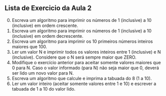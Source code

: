 ## Lista de Exercicio da Aula 2

0) Escreva um algoritmo para imprimir os números de 1 (inclusive) a 10 (inclusive) em ordem
crescente.
1) Escreva um algoritmo para imprimir os números de 1 (inclusive) a 10 (inclusive) em ordem
decrescente.
2) Escreva um algoritmo para imprimir os 10 primeiros números inteiros maiores que 100.
3) Ler um valor N e imprimir todos os valores inteiros entre 1 (inclusive) e N (inclusive). Considere
que o N será sempre maior que ZERO.
4) Modifique o exercício anterior para aceitar somente valores maiores que 0 para N. Caso o valor
informado (para N) não seja maior que 0, deverá ser lido um novo valor para N.
5) Escreva um algoritmo que calcule e imprima a tabuada do 8 (1 a 10).
6) Ler um valor inteiro (aceitar somente valores entre 1 e 10) e escrever a tabuada de 1 a 10 do valor
lido.
